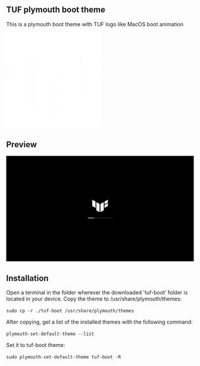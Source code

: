 TUF plymouth boot theme 
-------------------------------------------------------------------

This is a plymouth boot theme with TUF logo like MacOS boot animation

![TUF logo](tuf-logo.png)

Preview 
-------------------------------------------------------------------
![TUF logo](preview.png)

Installation
-------------------------------------------------------------------

Open a terminal in the folder wherever the downloaded 'tuf-boot' folder is located in your device.
Copy the theme to /usr/share/plymouth/themes:

`sudo cp -r ./tuf-boot /usr/share/plymouth/themes`

After copying, get a list of the installed themes with the following command:

`plymouth-set-default-theme --list`

Set it to tuf-boot theme:

`sudo plymouth-set-default-theme tuf-boot -R`
